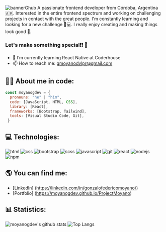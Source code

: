 ![bannerGhub](https://user-images.githubusercontent.com/100478270/197358559-055a5dcf-c6a0-4a51-80f0-966e7655123c.png)
A passionate frontend developer from Córdoba, Argentina 🇦🇷. 
Interested in the entire frontend spectrum and working on challenging projects in contact with the great people. I'm constantly learning and looking for a new challenge 👨💻.
I really enjoy creating and making things look good 🎨.

### Let's make something special❗❗ 🚀

- 🌱 I’m currently learning React Native at Coderhouse
- 📫 How to reach me: gmoyanodvlpr@gmail.com

## 👨‍💻 About me in code:
```js
const moyanogdev = {
  pronouns: "he" | "him",
  code: [JavaScript, HTML, CSS],
  library: [React],
  frameworks: [Bootstrap, Tailwind],
  tools: [Visual Studio Code, Git],
 }
 ```

## :computer: Technologies:
<p>
  <img src="https://img.shields.io/badge/HTML5-E34F26?style=for-the-badge&logo=html5&logoColor=white" alt="html"/>
  <img src="https://img.shields.io/badge/CSS3-1572B6?style=for-the-badge&logo=css3&logoColor=white" alt="css"/>
  <img src="https://img.shields.io/badge/Bootstrap5-7952B3?style=for-the-badge&logo=bootstrap&logoColor=white" alt="bootstrap"/>
  <img src="https://img.shields.io/badge/Sass-CC6699?style=for-the-badge&logo=sass&logoColor=white" alt="scss"/>
  <img src="https://img.shields.io/badge/JavaScript-F7DF1E?style=for-the-badge&logo=javascript&logoColor=white" alt="javascript"/>
  <img src="https://img.shields.io/badge/Git-F05032?style=for-the-badge&logo=git&logoColor=white" alt="git"/>
  <img src="https://img.shields.io/badge/-ReactJs-61DAFB?logo=react&logoColor=white&style=for-the-badge" alt="react"/>
  <img src="https://img.shields.io/badge/node.js-6DA55F?style=for-the-badge&logo=node.js&logoColor=white" alt="nodejs"/>
  <img src="https://img.shields.io/badge/NPM-%23000000.svg?style=for-the-badge&logo=npm&logoColor=white" alt="npm"/>
</p>

## :earth_americas: You can find me:
- [LinkedIn] (https://linkedin.com/in/gonzalofedericomoyano/)
- [Portfolio] (https://moyanogdev.github.io/ProjectMoyano)

## :bar_chart: Statistics:

![moyanogdev's github stats](https://github-readme-stats.vercel.app/api?username=moyanogdev&theme=tokyonight)
![Top Langs](https://github-readme-stats.vercel.app/api/top-langs/?username=moyanogdev&theme=tokyonight)
